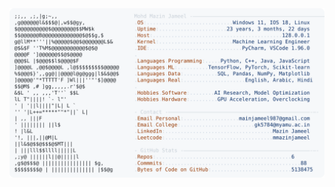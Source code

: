 <picture>
  <source srcset="https://raw.githubusercontent.com/mmazinjameel/mmazinjameel/main/dark_mode.svg?v=1740679997" media="(prefers-color-scheme: dark)">
  <img src="https://raw.githubusercontent.com/mmazinjameel/mmazinjameel/main/light_mode.svg?v=1740679997">
</picture>
